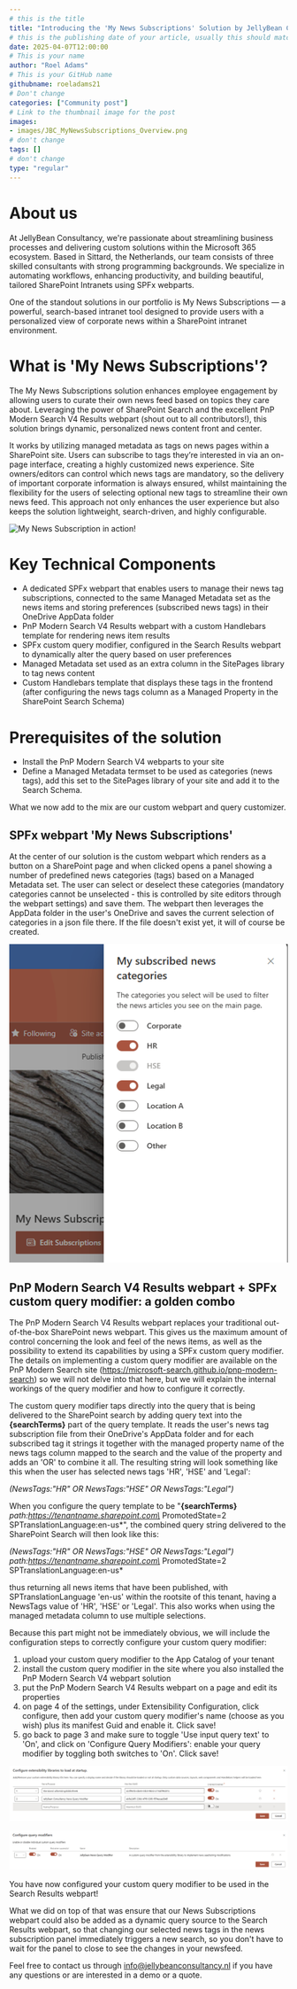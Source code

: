```yaml
---
# this is the title
title: "Introducing the 'My News Subscriptions' Solution by JellyBean Consultancy"
# this is the publishing date of your article, usually this should match "now"
date: 2025-04-07T12:00:00
# This is your name
author: "Roel Adams"
# This is your GitHub name
githubname: roeladams21
# Don't change
categories: ["Community post"]
# Link to the thumbnail image for the post
images:
- images/JBC_MyNewsSubscriptions_Overview.png
# don't change
tags: []
# don't change
type: "regular"
---
```




# About us

At JellyBean Consultancy, we're passionate about streamlining business processes and delivering custom solutions within the Microsoft 365 ecosystem. Based in Sittard, the Netherlands, our team consists of three skilled consultants with strong programming backgrounds. We specialize in automating workflows, enhancing productivity, and building beautiful, tailored SharePoint Intranets using SPFx webparts.

One of the standout solutions in our portfolio is My News Subscriptions — a powerful, search-based intranet tool designed to provide users with a personalized view of corporate news within a SharePoint intranet environment.


# What is 'My News Subscriptions'?

The My News Subscriptions solution enhances employee engagement by allowing users to curate their own news feed based on topics they care about. Leveraging the power of SharePoint Search and the excellent PnP Modern Search V4 Results webpart (shout out to all contributors!), this solution brings dynamic, personalized news content front and center.

It works by utilizing managed metadata as tags on news pages within a SharePoint site. Users can subscribe to tags they’re interested in via an on-page interface, creating a highly customized news experience. Site owners/editors can control which news tags are mandatory, so the delivery of important corporate information is always ensured, whilst maintaining the flexibility for the users of selecting optional new tags to streamline their own news feed. This approach not only enhances the user experience but also keeps the solution lightweight, search-driven, and highly configurable. 

![My News Subscription in action!](images/JBC_MyNewsSubscriptions_Recording800.gif "My News Subscription in action!")


# Key Technical Components

- A dedicated SPFx webpart that enables users to manage their news tag subscriptions, connected to the same Managed Metadata set as the news items and storing preferences (subscribed news tags) in their OneDrive AppData folder
- PnP Modern Search V4 Results webpart with a custom Handlebars template for rendering news item results
- SPFx custom query modifier, configured in the Search Results webpart to dynamically alter the query based on user preferences
- Managed Metadata set used as an extra column in the SitePages library to tag news content
- Custom Handlebars template that displays these tags in the frontend (after configuring the news tags column as a Managed Property in the SharePoint Search Schema)


# Prerequisites of the solution

- Install the PnP Modern Search V4 webparts to your site
- Define a Managed Metadata termset to be used as categories (news tags), add this set to the SitePages library of your site and add it to the Search Schema.


What we now add to the mix are our custom webpart and query customizer.

## SPFx webpart 'My News Subscriptions'

At the center of our solution is the custom webpart which renders as a button on a SharePoint page and when clicked opens a panel showing a number of predefined news categories (tags) based on a Managed Metadata set. The user can select or deselect these categories (mandatory categories cannot be unselected - this is controlled by site editors through the webpart settings) and save them. The webpart then leverages the AppData folder in the user's OneDrive and saves the current selection of categories in a json file there. If the file doesn't exist yet, it will of course be created. 


![My News Subscription Button and Panel](images/JBC_MyNewsSubscriptions_ButtonAndPanel.png "My News Subscription Button and Panel")

## PnP Modern Search V4 Results webpart + SPFx custom query modifier: a golden combo

The PnP Modern Search V4 Results webpart replaces your traditional out-of-the-box SharePoint news webpart. This gives us the maximum amount of control concerning the look and feel of the news items, as well as the possibility to extend its capabilities by using a SPFx custom query modifier. The details on implementing a custom query modifier are available on the PnP Modern Search site (https://microsoft-search.github.io/pnp-modern-search) so we will not delve into that here, but we will explain the internal workings of the query modifier and how to configure it correctly.

The custom query modifier taps directly into the query that is being delivered to the SharePoint search by adding query text into the **{searchTerms}** part of the query template. It reads the user's news tag subscription file from their OneDrive's AppData folder and for each subscribed tag it strings it together with the managed property name of the news tags column mapped to the search and the value of the property and adds an 'OR' to combine it all. The resulting string will look something like this when the user has selected news tags 'HR', 'HSE' and 'Legal': 

*(NewsTags:\"HR\" OR NewsTags:\"HSE\" OR NewsTags:\"Legal\")*

When you configure the query template to be "**{searchTerms}** *path:https://tenantname.sharepoint.com\* PromotedState=2 SPTranslationLanguage:en-us*", the combined query string delivered to the SharePoint Search will then look like this:

*(NewsTags:\"HR\" OR NewsTags:\"HSE\" OR NewsTags:\"Legal\") path:https://tenantname.sharepoint.com\* PromotedState=2 SPTranslationLanguage:en-us*

thus returning all news items that have been published, with SPTranslationLanguage 'en-us' within the rootsite of this tenant, having a NewsTags value of 'HR', 'HSE' or 'Legal'. This also works when using the managed metadata column to use multiple selections.


Because this part might not be immediately obvious, we will include the configuration steps to correctly configure your custom query modifier:
1) upload your custom query modifier to the App Catalog of your tenant
2) install the custom query modifier in the site where you also installed the PnP Modern Search V4 webpart solution
3) put the PnP Modern Search V4 Results webpart on a page and edit its properties
4) on page 4 of the settings, under Extensibility Configuration, click configure, then add your custom query modifier's name (choose as you wish) plus its manifest Guid and enable it. Click save!
5) go back to page 3 and make sure to toggle 'Use input query text' to 'On', and click on 'Configure Query Modifiers': enable your query modifier by toggling both switches to 'On'. Click save!

![Search Results webpart configuration page 4 - Extensibility Configuration](images/JBC_MyNewsSubscriptions_QueryModifier_Config.png "Search Results webpart configuration page 4 - Extensibility Configuration")

![Search Results webpart configuration page 3 - Enable Query Modifier](images/JBC_MyNewsSubscriptions_QueryModifier_Config_3.png "Search Results webpart configuration page 3 - Enable Query Modifier")

You have now configured your custom query modifier to be used in the Search Results webpart!

What we did on top of that was ensure that our News Subscriptions webpart could also be added as a dynamic query source to the Search Results webpart, so that changing our selected news tags in the news subscription panel immediately triggers a new search, so you don't have to wait for the panel to close to see the changes in your newsfeed.

Feel free to contact us through info@jellybeanconsultancy.nl if you have any questions or are interested in a demo or a quote.